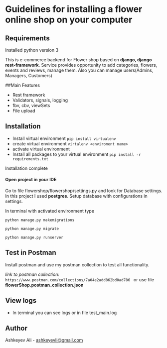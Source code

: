 # Guidelines for installing a flower online shop on your computer


## Requirements 

Installed python version 3

This is e-commerce backend for Flower shop based on **django, django rest-framework**. Service provides opportunity to add categories, flowers, events and reviews, manage them. Also you can manage users(Admins, Managers, Customers)

##Main Features

* Rest framework
* Validators, signals, logging
* fbv, cbv, viewSets
* File upload

## Installation 
* Install virtual environment `pip install virtualenv`
* create virtual environment `virtalenv <enviroment name>`
* activate virtual environment
* Install all packages to your virtual environment `pip install -r requirements.txt`

Installation complete
#### Open project in your IDE
Go to file flowershop/flowershop/settings.py and look for Database settings. In this project I used **postgres**.
Setup database with configurations in settings.

In terminal with activated environment type

`python manage.py makemigrations`

```python manage.py migrate```

```python manage.py runserver```

## Test in Postman

Install postman and use my postman collection to test all functionality.

_link to postman collection:_ `https://www.postman.com/collections/7a04e2add862bd0ad786 ` or use file **flowerShop.postman_collection.json**


## View logs

* In terminal you can see logs or in file test_main.log
## Author

Ashkeyev Ali - ashkeyevli@gmail.com